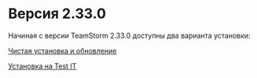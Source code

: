 # Версия 2.33.0

Начиная с версии TeamStorm 2.33.0 доступны два варианта установки:

[Чистая установка и обновление](https://app.gitbook.com/o/BsAoKBoVeLoSLmNL74IE/s/TNAYMNZOkqs70ZT7p73L/\~/changes/317/rukovodstva/rukovodstvo-sistemnogo-administratora-teamstorm/versiya-2.33.0/chistaya-ustanovka-i-obnovlenie)

[Установка на Test IT](https://app.gitbook.com/o/BsAoKBoVeLoSLmNL74IE/s/TNAYMNZOkqs70ZT7p73L/\~/changes/317/rukovodstva/rukovodstvo-sistemnogo-administratora-teamstorm/versiya-2.33.0/ustanovka-na-test-it)&#x20;

